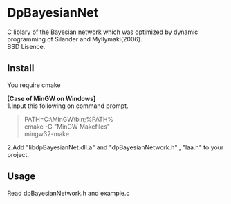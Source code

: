 DpBayesianNet
=============

C liblary of the Bayesian network which was optimized by dynamic programming of Silander and Myllymaki(2006).   
BSD Lisence.

## Install
You require cmake

**[Case of MinGW on Windows]**  
1.Input this following on command prompt.  
> PATH=C:\MinGW\bin;%PATH%  
> cmake -G "MinGW Makefiles"  
> mingw32-make  

2.Add "libdpBayesianNet.dll.a" and "dpBayesianNetwork.h" , "laa.h" to your project.

## Usage
Read dpBayesianNetwork.h and example.c
